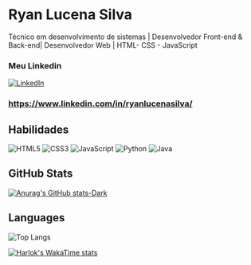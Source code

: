 # Ryan Lucena Silva

Técnico em desenvolvimento de sistemas | Desenvolvedor Front-end & Back-end| Desenvolvedor Web | HTML- CSS - JavaScript
### Meu Linkedin

[![LinkedIn](https://img.shields.io/badge/LinkedIn-0077B5?style=for-the-badge&logo=linkedin&logoColor=white)](https://www.linkedin.com/in/ryanlucenasilva/)
### https://www.linkedin.com/in/ryanlucenasilva/

## Habilidades

![HTML5](https://img.shields.io/badge/HTML5-E34F26?style=for-the-badge&logo=html5&logoColor=white)
![CSS3](https://img.shields.io/badge/CSS3-000?style=for-the-badge&logo=css3&logoColor=E94D5F)
![JavaScript](https://img.shields.io/badge/JavaScript-F7DF1E?style=for-the-badge&logo=javascript&logoColor=black)
![Python](https://img.shields.io/badge/python-3670A0?style=for-the-badge&logo=python&logoColor=ffdd54)
![Java](https://img.shields.io/badge/java-%23ED8B00.svg?style=for-the-badge&logo=openjdk&logoColor=white)

## GitHub Stats

[![Anurag's GitHub stats-Dark](https://github-readme-stats.vercel.app/api?username=Ryanlssv&bg_color=000&icon_color=fcfcfc&show_icons=true&theme=dark#gh-dark-mode-only)](https://github.com/Ryanlssv/github-readme-stats#gh-dark-mode-only)


## Languages

![Top Langs](https://github-readme-stats.vercel.app/api/top-langs/?username=Ryanlssv&hide_progress=true&bg_color=000&&show_icons=true&icon_color=fcfcfc&text_color=FFF&theme=dark#gh-dark-mode-only)


[![Harlok's WakaTime stats](https://github-readme-stats.vercel.app/api/wakatime?username=ffflabs)](https://github.com/anuraghazra/github-readme-stats)
